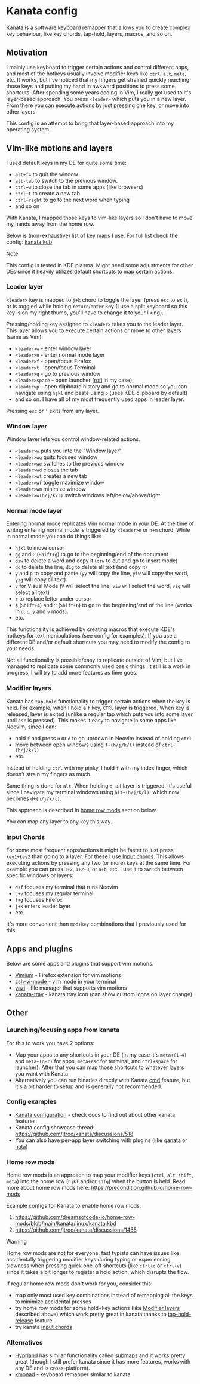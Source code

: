 # Kanata config

[Kanata](https://github.com/jtroo/kanata) is a software keyboard remapper that allows you to create complex key behaviour,
like key chords, tap-hold, layers, macros, and so on.

## Motivation

I mainly use keyboard to trigger certain actions and control different apps, and most
of the hotkeys usually involve modifier keys like `ctrl`, `alt`, `meta`, etc. It works,
but I've noticed that my fingers get strained quickly reaching those keys and
putting my hand in awkward positions to press some shortcuts.
After spending some years coding in Vim, I really got used to it's layer-based
approach. You press `<leader>` which puts you in a new layer. From there you can
execute actions by just pressing one key, or move into other layers.

This config is an attempt to bring that layer-based approach into my operating system.

## Vim-like motions and layers

I used default keys in my DE for quite some time:

- `alt+f4` to quit the window.
- `alt-tab` to switch to the previous window.
- `ctrl+w` to close the tab in some apps (like browsers)
- `ctrl+t` to create a new tab
- `ctrl+right` to go to the next word when typing
- and so on

With Kanata, I mapped those keys to vim-like layers so I don't have to
move my hands away from the home row.

Below is (non-exhaustive) list of key maps I use.
For full list check the config: [kanata.kdb](./kanata.kbd)

> [!NOTE]
> This config is tested in KDE plasma. Might need some adjustments for
> other DEs since it heavily utilizes default shortcuts to map certain actions.

### Leader layer

`<leader>` key is mapped to `j+k` chord to toggle the layer (press `esc` to exit),
or is toggled while holding `return`/`enter` key (I use a split keyboard so this key
is on my right thumb, you'll have to change it to your liking).

Pressing/holding key assigned to `<leader>` takes you to the leader layer.
This layer allows you to execute certain actions or move to
other layers (same as Vim):

- `<leader>w` - enter window layer
- `<leader>n` - enter normal mode layer
- `<leader>f` - open/focus Firefox
- `<leader>t` - open/focus Terminal
- `<leader>q` - go to previous window
- `<leader>space` - open launcher ([rofi](https://github.com/lbonn/rofi) in my case)
- `<leader>p` - open clipboard history and go to normal mode so you can navigate using `hjkl` and paste using `p` (uses KDE clipboard by default)
- and so on. I have all of my most frequently used apps in leader layer.

Pressing `esc` or `'` exits from any layer.

### Window layer

Window layer lets you control window-related actions.

- `<leader>w` puts you into the "Window layer"
- `<leader>wq` quits focused window
- `<leader>we` switches to the previous window
- `<leader>wd` closes the tab
- `<leader>wt` creates a new tab
- `<leader>wf` toggle maximize window
- `<leader>wm` minimize window
- `<leader>w(h/j/k/l)` switch windows left/below/above/right

### Normal mode layer

Entering normal mode replicates Vim normal mode in your DE.
At the time of writing entering normal mode is triggered by `<leader>n` or `n+m` chord.
While in normal mode you can do things like:

- `hjkl` to move cursor
- `gg` and `G` (`Shift+g`) to go to the beginning/end of the document
- `diw` to delete a word and copy it (`ciw` to cut and go to insert mode)
- `dd` to delete the line, `dig` to delete all text (and copy it)
- `y` and `p` to copy and paste (`yy` will copy the line, `yiw` will copy the word, `yig` will copy all text)
- `v` for Visual Mode (`V` will select the line, `viw` will select the word, `vig` will select all text)
- `r` to replace letter under cursor
- `$` (`Shift+4`) and `^` (`Shift+6`) to go to the beginning/end of the line (works in `d`, `c`, `y` and `v` mods).
- etc.

This functionality is achieved by creating macros that execute KDE's
hotkeys for text manipulations (see config for examples). If you use a different
DE and/or default shortcuts you may need to modify the config to your needs.

Not all functionality is possible/easy to replicate outside of Vim,
but I've managed to replicate some commonly used basic things. It still
is a work in progress, I will try to add more features as time goes.

### Modifier layers

Kanata has `tap-hold` functionality to trigger certain actions when the key is held.
For example, when I hold a `f` key, `CTRL` layer is triggered.
When key is released, layer is exited (unlike a regular tap which puts you into some layer until `esc` is pressed).
This makes it easy to navigate in some apps like Neovim, since I can:

- hold `f` and press `u` or `d` to go up/down in Neovim instead of holding `ctrl`
- move between open windows using `f+(h/j/k/l)` instead of `ctrl+(h/j/k/l)`
- etc.

Instead of holding `ctrl` with my pinky, I hold `f` with my index finger, which doesn't strain my fingers as much.

Same thing is done for `alt`. When holding `d`, alt layer is triggered. It's useful since I navigate
my terminal windows using `alt+(h/j/k/l)`, which now becomes `d+(h/j/k/l)`.

This approach is described in [home row mods](#home-row-mods) section below.

You can map any layer to any key this way.

### Input Chords

For some most frequent apps/actions it might be faster to just press `key1+key2` than going to a layer.
For these I use [Input chords](https://github.com/jtroo/kanata/blob/v1.7.0/docs/config.adoc#input-chords--combos-v2). This allows executing actions by pressing any two (or more) keys at the same time.
For example you can press `1+2`, `1+2+3`, or `a+b`, etc. I use it to switch between specific windows or layers:

- `d+f` focuses my terminal that runs Neovim
- `c+v` focuses my regular terminal
- `f+g` focuses Firefox
- `j+k` enters leader layer
- etc.

It's more convenient than `mod+key` combinations that I previously used for this.

## Apps and plugins

Below are some apps and plugins that support vim motions.

- [Vimium](https://addons.mozilla.org/en-US/firefox/addon/vimium-ff/) - Firefox extension for vim motions
- [zsh-vi-mode](https://github.com/jeffreytse/zsh-vi-mode) - vim mode in your terminal
- [yazi](https://github.com/sxyazi/yazi) - file manager that supports vim motions
- [kanata-tray](https://github.com/rszyma/kanata-tray) - kanata tray icon (can show custom icons on layer change)

## Other

### Launching/focusing apps from kanata

For this to work you have 2 options:

- Map your apps to any shortcuts in your DE (in my case it's `meta+(1-4)` and `meta+(q-r)` for apps, `meta+esc` for terminal, and `ctrl+space` for launcher). After that you can map those shortcuts to whatever layers you want with Kanata.
- Alternatively you can run binaries directly with Kanata [cmd](https://github.com/jtroo/kanata/blob/main/docs/config.adoc#cmd) feature, but it's a bit harder to setup and is generally not recommended.

### Config examples

- [Kanata configuration](https://github.com/jtroo/kanata/blob/v1.7.0/docs/config.adoc) - check docs to find out about other kanata features.
- Kanata config showcase thread: <https://github.com/jtroo/kanata/discussions/518>
- You can also have per-app layer switching with plugins (like [qanata](https://github.com/veyxov/qanata) or [nata](https://github.com/mdSlash/nata))

### Home row mods

Home row mods is an approach to map your modifier keys (`ctrl`, `alt`, `shift`, `meta`) into the home row (`hjkl` and/or `sdfg`) when the button is held.
Read more about home row mods here: <https://precondition.github.io/home-row-mods>

Example configs for Kanata to enable home row mods:

1. <https://github.com/dreamsofcode-io/home-row-mods/blob/main/kanata/linux/kanata.kbd>
2. <https://github.com/jtroo/kanata/discussions/1455>

> [!WARNING]
> Home row mods are not for everyone, fast typists can have issues like accidentally
> triggering modifier keys during typing or experiencing slowness when pressing quick
> one-off shortcuts (like `ctrl+c` or `ctrl+v`) since it takes a bit longer to register
> a hold action, which disrupts the flow.

If regular home row mods don't work for you, consider this:

- map only most used key combinations instead of remapping all the keys to minimize accidental presses
- try home row mods for some hold+key actions (like [Modifier layers](#modifier-layers) described above) which work pretty great in kanata thanks to [tap-hold-release](https://github.com/jtroo/kanata/blob/v1.7.0/docs/config.adoc#tap-hold) feature.
- try kanata [input chords](https://github.com/jtroo/kanata/blob/v1.7.0/docs/config.adoc#input-chords--combos-v2)

### Alternatives

- [Hyprland](https://hyprland.org/) has similar functionality called [submaps](https://wiki.hyprland.org/Configuring/Binds/#submaps) and it works pretty great (though I still prefer kanata since it has more features, works with any DE and is cross-platform).
- [kmonad](https://github.com/kmonad/kmonad) - keyboard remapper similar to kanata
